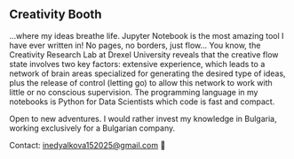 ## Creativity Booth
...where my ideas breathe life. Jupyter Notebook is the most amazing tool I have ever written in! No pages, no borders, just flow... You know, the Creativity Research Lab at Drexel University reveals that the creative flow state involves two key factors: extensive experience, which leads to a network of brain areas specialized for generating the desired type of ideas, plus the release of control (letting go) to allow this network to work with little or no conscious supervision. The programming language in my notebooks is Python for Data Scientists which code is fast and compact.

Open to new adventures. I would rather invest my knowledge in Bulgaria, working exclusively for a Bulgarian company.

Contact: inedyalkova152025@gmail.com 📨
